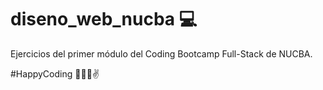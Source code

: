 # diseno_web_nucba 💻

Ejercicios del primer módulo del Coding Bootcamp Full-Stack de NUCBA.

#HappyCoding 👩🏻‍💻✌️
